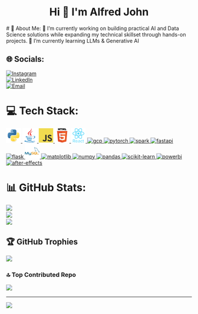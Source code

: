 <h1 align="center">Hi 👋 I'm Alfred John</h1>
# 💫 About Me:
🔭 I’m currently working on building practical AI and Data Science solutions while expanding my technical skillset through hands-on projects.  
🌱 I’m currently learning LLMs & Generative AI  

## 🌐 Socials:
[![Instagram](https://img.shields.io/badge/Instagram-%23E4405F.svg?logo=Instagram&logoColor=white)](https://instagram.com/alfredd43_)  
[![LinkedIn](https://img.shields.io/badge/LinkedIn-%230077B5.svg?logo=linkedin&logoColor=white)](https://linkedin.com/in/alfred-john-b850a1275)  
[![Email](https://img.shields.io/badge/Email-D14836?logo=gmail&logoColor=white)](mailto:alfredjohn4763@gmail.com)  

# 💻 Tech Stack:
<p align="left">
  <a href="https://www.python.org" target="_blank" rel="noreferrer"> <img src="https://raw.githubusercontent.com/devicons/devicon/master/icons/python/python-original.svg" alt="python" width="40" height="40"/> </a>
  <a href="https://www.java.com" target="_blank" rel="noreferrer"> <img src="https://raw.githubusercontent.com/devicons/devicon/master/icons/java/java-original.svg" alt="java" width="40" height="40"/> </a>
  <a href="https://developer.mozilla.org/en-US/docs/Web/JavaScript" target="_blank" rel="noreferrer"> <img src="https://raw.githubusercontent.com/devicons/devicon/master/icons/javascript/javascript-original.svg" alt="javascript" width="40" height="40"/> </a>
  <a href="https://www.w3.org/html/" target="_blank" rel="noreferrer"> <img src="https://raw.githubusercontent.com/devicons/devicon/master/icons/html5/html5-original-wordmark.svg" alt="html5" width="40" height="40"/> </a>
  <a href="https://reactjs.org/" target="_blank" rel="noreferrer"> <img src="https://raw.githubusercontent.com/devicons/devicon/master/icons/react/react-original-wordmark.svg" alt="react" width="40" height="40"/> </a>
  <a href="https://cloud.google.com" target="_blank" rel="noreferrer"> <img src="https://www.vectorlogo.zone/logos/google_cloud/google_cloud-icon.svg" alt="gcp" width="40" height="40"/> </a>
  <a href="https://pytorch.org/" target="_blank" rel="noreferrer"> <img src="https://cdn.jsdelivr.net/gh/devicons/devicon/icons/pytorch/pytorch-original.svg" alt="pytorch" width="40" height="40"/> </a>
  <a href="https://spark.apache.org/" target="_blank" rel="noreferrer"> <img src="https://cdn.worldvectorlogo.com/logos/apache-spark-5.svg" alt="spark" width="40" height="40"/> </a>
  <a href="https://fastapi.tiangolo.com/" target="_blank" rel="noreferrer"> <img src="https://cdn.worldvectorlogo.com/logos/fastapi.svg" alt="fastapi" width="40" height="40"/> </a>
  <a href="https://flask.palletsprojects.com/" target="_blank" rel="noreferrer"> <img src="https://cdn.worldvectorlogo.com/logos/flask.svg" alt="flask" width="40" height="40"/> </a>
  <a href="https://www.mysql.com/" target="_blank" rel="noreferrer"> <img src="https://raw.githubusercontent.com/devicons/devicon/master/icons/mysql/mysql-original-wordmark.svg" alt="mysql" width="40" height="40"/> </a>
  <a href="https://matplotlib.org/" target="_blank" rel="noreferrer"> <img src="https://cdn.jsdelivr.net/gh/devicons/devicon/icons/matplotlib/matplotlib-original.svg" alt="matplotlib" width="40" height="40"/> </a>
  <a href="https://numpy.org/" target="_blank" rel="noreferrer"> <img src="https://cdn.jsdelivr.net/gh/devicons/devicon/icons/numpy/numpy-original.svg" alt="numpy" width="40" height="40"/> </a>
  <a href="https://pandas.pydata.org/" target="_blank" rel="noreferrer"> <img src="https://cdn.jsdelivr.net/gh/devicons/devicon/icons/pandas/pandas-original.svg" alt="pandas" width="40" height="40"/> </a>
  <a href="https://scikit-learn.org/" target="_blank" rel="noreferrer"> <img src="https://cdn.jsdelivr.net/gh/devicons/devicon/icons/scikit-learn/scikit-learn-original.svg" alt="scikit-learn" width="40" height="40"/> </a>
  <a href="https://powerbi.microsoft.com/" target="_blank" rel="noreferrer"> <img src="https://www.vectorlogo.zone/logos/microsoft_powerbi/microsoft_powerbi-icon.svg" alt="powerbi" width="40" height="40"/> </a>
  <a href="https://www.adobe.com/products/aftereffects.html" target="_blank" rel="noreferrer"> <img src="https://cdn.worldvectorlogo.com/logos/adobe-after-effects-1.svg" alt="after-effects" width="40" height="40"/> </a>
</p>

# 📊 GitHub Stats:
![](https://github-readme-stats.vercel.app/api?username=Alfredd43&theme=dark&hide_border=false&include_all_commits=false&count_private=false)<br/>
![](https://nirzak-streak-stats.vercel.app/?user=Alfredd43&theme=dark&hide_border=false)<br/>
![](https://github-readme-stats.vercel.app/api/top-langs/?username=Alfredd43&theme=dark&hide_border=false&include_all_commits=false&count_private=false&layout=compact)

## 🏆 GitHub Trophies
![](https://github-profile-trophy.vercel.app/?username=Alfredd43&theme=radical&no-frame=false&no-bg=true&margin-w=4)

### 🔝 Top Contributed Repo
![](https://github-contributor-stats.vercel.app/api?username=Alfredd43&limit=5&theme=dark&combine_all_yearly_contributions=true)

---
[![](https://visitcount.itsvg.in/api?id=Alfredd43&icon=0&color=0)](https://visitcount.itsvg.in)



